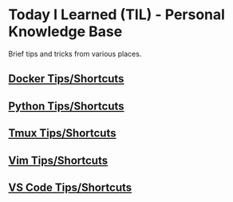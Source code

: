 # Today I Learned (TIL) - Personal Knowledge Base

Brief tips and tricks from various places.

## [Docker Tips/Shortcuts](https://github.com/TimothyDJones/til/blob/main/Docker_Tips.md)
## [Python Tips/Shortcuts](https://github.com/TimothyDJones/til/blob/main/Python_Tips.md)
## [Tmux Tips/Shortcuts](https://github.com/TimothyDJones/til/blob/main/Tmux_Tips.md)
## [Vim Tips/Shortcuts](https://github.com/TimothyDJones/til/blob/main/Vim_Tips.md)
## [VS Code Tips/Shortcuts](https://github.com/TimothyDJones/til/blob/main/VS_Code_Tips.md)
